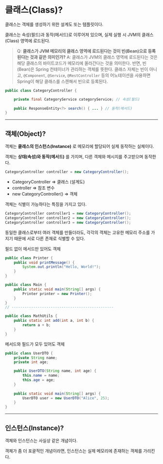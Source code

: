 # 클래스(Class)?

클래스는 객체를 생성하기 위한 설계도 또는 템플릿이다.

클래스는 속성(필드)과 동작(메서드)로 이루어져 있으며, 실제 실행 시 JVM의 클래스(Class) 영역에 로드된다.

> Q: **클래스가 JVM 메모리의 클래스 영역에 로드된다는 것이 빈(Bean)으로 등록된다는 것과 같은 의미인가?**
> A: 클래스가 JVM의 클래스 영역에 로드된다는 것은 해당 클래스의 바이트코드가 메모리에 올라간다는 것을 의미한다.
> 반면, 빈(Bean)은 Spring 컨테이너가 관리하는 객체를 뜻한다. 클래스 자체는 빈이 아니고, `@Component`, `@Service`, `@RestController` 등의 어노테이션을 사용하면 Spring이 해당 클래스를 스캔해서 빈으로 등록된다.

```java
public class CategoryController {

    private final CategoryService categoryService; // 속성(필드)
    
    public ResponseEntity<?> search() { ... } // 동작(메서드)  
}
```

---

## 객체(Object)?

객체는 **클래스의 인스턴스(Instance)** 로 메모리에 할당되어 실제 동작하는 실체이다.

객체는 **상태(속성)와 동작(메서드)** 를 가지며, 다른 객체와 메시지를 주고받으며 동작한다.

```java
CategoryController controller = new CategoryController();
```

- CategoryController ⇒ 클래스 (설계도)
- controller ⇒ 참조 변수
- new CategoryController() ⇒ 객체

객체는 식별이 가능하다는 특징을 가지고 있다.
```java
CategoryController controller1 = new CategoryController();
CategoryController controller2 = new CategoryController();
CategoryController controller3 = new CategoryController();
```
동일한 클래스로부터 여러 객체를 만들더라도, 각각의 객체는 고유한 메모리 주소를 가지기 때문에 서로 다른 존재로 식별할 수 있다.

필드 없이 메서드만 있어도 객체

```java
public class Printer {
    public void printMessage() {
        System.out.println("Hello, World!");
    }
}

public class Main {
    public static void main(String[] args) {
        Printer printer = new Printer(); 
    }
}
// -----------------------------------------------

public class MathUtils {
    public static int add(int a, int b) {
        return a + b;
    }
}
```

메서드와 필드가 모두 있어도 객체

```java
public class UserDTO {
    private String name;
    private int age;

    public UserDTO(String name, int age) {
        this.name = name;
        this.age = age;
    }
    
    public static void main(String[] args) {
        UserDTO user = new UserDTO("Alice", 25); 
    }
}
```
---

## 인스턴스(Instance)?

객체와 인스턴스는 사실상 같은 개념이다.

객체가 좀 더 포괄적인 개념이라면, 인스턴스는 실제 메모리에 존재하는 객체를 가리킨다.